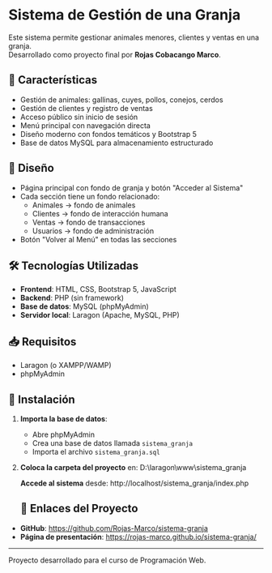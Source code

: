 # Sistema de Gestión de una Granja

Este sistema permite gestionar animales menores, clientes y ventas en una granja.  
Desarrollado como proyecto final por **Rojas Cobacango Marco**.

## 🌾 Características

- Gestión de animales: gallinas, cuyes, pollos, conejos, cerdos
- Gestión de clientes y registro de ventas
- Acceso público sin inicio de sesión
- Menú principal con navegación directa
- Diseño moderno con fondos temáticos y Bootstrap 5
- Base de datos MySQL para almacenamiento estructurado

## 🎨 Diseño

- Página principal con fondo de granja y botón "Acceder al Sistema"
- Cada sección tiene un fondo relacionado:
  - Animales → fondo de animales
  - Clientes → fondo de interacción humana
  - Ventas → fondo de transacciones
  - Usuarios → fondo de administración
- Botón "Volver al Menú" en todas las secciones

## 🛠️ Tecnologías Utilizadas

- **Frontend**: HTML, CSS, Bootstrap 5, JavaScript
- **Backend**: PHP (sin framework)
- **Base de datos**: MySQL (phpMyAdmin)
- **Servidor local**: Laragon (Apache, MySQL, PHP)

## 📥 Requisitos

- Laragon (o XAMPP/WAMP)
- phpMyAdmin

## 🚀 Instalación

1. **Importa la base de datos**:
   - Abre phpMyAdmin
   - Crea una base de datos llamada `sistema_granja`
   - Importa el archivo `sistema_granja.sql`

2. **Coloca la carpeta del proyecto** en:
   D:\laragon\www\sistema_granja
   
   **Accede al sistema** desde:
   http://localhost/sistema_granja/index.php
   
   ## 🔗 Enlaces del Proyecto

- **GitHub**: [https://github.com/Rojas-Marco/sistema-granja ](https://github.com/Rojas-Marco/sistema-granja )
- **Página de presentación**: [https://rojas-marco.github.io/sistema-granja/ ](https://rojas-marco.github.io/sistema-granja/ )

---
Proyecto desarrollado para el curso de Programación Web.
